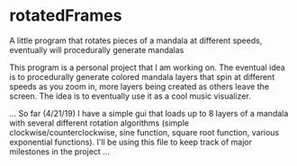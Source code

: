 # rotatedFrames
A little program that rotates pieces of a mandala at different speeds, eventually will procedurally generate mandalas

This program is a personal project that I am working on.  The eventual idea is to procedurally generate
colored mandala layers that spin at different speeds as you zoom in, more layers being created as others leave
the screen.  The idea is to eventually use it as a cool music visualizer.

...
So far (4/21/19) I have a simple gui that loads up to 8 layers of a mandala with several different rotation
algorithms (simple clockwise/counterclockwise, sine function, square root function, various exponential functions).
I'll be using this file to keep track of major milestones in the project
...
